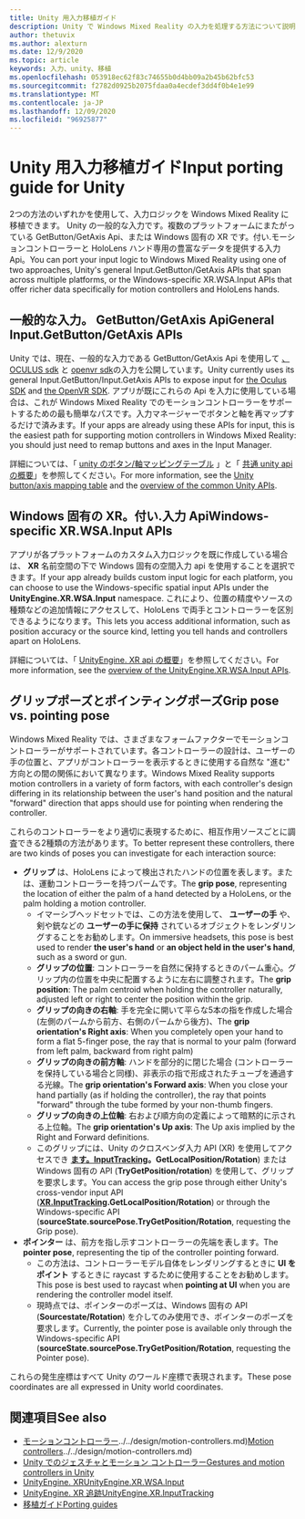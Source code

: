 ```yaml
---
title: Unity 用入力移植ガイド
description: Unity で Windows Mixed Reality の入力を処理する方法について説明します。
author: thetuvix
ms.author: alexturn
ms.date: 12/9/2020
ms.topic: article
keywords: 入力、unity、移植
ms.openlocfilehash: 053918ec62f83c74655b0d4bb09a2b45b62bfc53
ms.sourcegitcommit: f2782d0925b2075fdaa0a4ecdef3dd4f0b4e1e99
ms.translationtype: MT
ms.contentlocale: ja-JP
ms.lasthandoff: 12/09/2020
ms.locfileid: "96925877"
---
```

# <a name="input-porting-guide-for-unity"></a><span data-ttu-id="85af4-104">Unity 用入力移植ガイド</span><span class="sxs-lookup"><span data-stu-id="85af4-104">Input porting guide for Unity</span></span>

<span data-ttu-id="85af4-105">2つの方法のいずれかを使用して、入力ロジックを Windows Mixed Reality に移植できます。 Unity の一般的な入力です。複数のプラットフォームにまたがっている GetButton/GetAxis Api、または Windows 固有の XR です。付い.モーションコントローラーと HoloLens ハンド専用の豊富なデータを提供する入力 Api。</span><span class="sxs-lookup"><span data-stu-id="85af4-105">You can port your input logic to Windows Mixed Reality using one of two approaches, Unity's general Input.GetButton/GetAxis APIs that span across multiple platforms, or the Windows-specific XR.WSA.Input APIs that offer richer data specifically for motion controllers and HoloLens hands.</span></span>

## <a name="general-inputgetbuttongetaxis-apis"></a><span data-ttu-id="85af4-106">一般的な入力。 GetButton/GetAxis Api</span><span class="sxs-lookup"><span data-stu-id="85af4-106">General Input.GetButton/GetAxis APIs</span></span>

<span data-ttu-id="85af4-107">Unity では、現在、一般的な入力である GetButton/GetAxis Api を使用して [、OCULUS sdk](https://docs.unity3d.com/Manual/OculusControllers.html) と [openvr sdk](https://docs.unity3d.com/Manual/OpenVRControllers.html)の入力を公開しています。</span><span class="sxs-lookup"><span data-stu-id="85af4-107">Unity currently uses its general Input.GetButton/Input.GetAxis APIs to expose input for [the Oculus SDK](https://docs.unity3d.com/Manual/OculusControllers.html) and [the OpenVR SDK](https://docs.unity3d.com/Manual/OpenVRControllers.html).</span></span> <span data-ttu-id="85af4-108">アプリが既にこれらの Api を入力に使用している場合は、これが Windows Mixed Reality でのモーションコントローラーをサポートするための最も簡単なパスです。入力マネージャーでボタンと軸を再マップするだけで済みます。</span><span class="sxs-lookup"><span data-stu-id="85af4-108">If your apps are already using these APIs for input, this is the easiest path for supporting motion controllers in Windows Mixed Reality: you should just need to remap buttons and axes in the Input Manager.</span></span>

<span data-ttu-id="85af4-109">詳細については、「 [unity のボタン/軸マッピングテーブル](../unity/gestures-and-motion-controllers-in-unity.md#unity-buttonaxis-mapping-table) 」と「 [共通 unity api の概要](../unity/gestures-and-motion-controllers-in-unity.md#common-unity-apis-inputgetbuttongetaxis)」を参照してください。</span><span class="sxs-lookup"><span data-stu-id="85af4-109">For more information, see the [Unity button/axis mapping table](../unity/gestures-and-motion-controllers-in-unity.md#unity-buttonaxis-mapping-table) and the [overview of the common Unity APIs](../unity/gestures-and-motion-controllers-in-unity.md#common-unity-apis-inputgetbuttongetaxis).</span></span>

## <a name="windows-specific-xrwsainput-apis"></a><span data-ttu-id="85af4-110">Windows 固有の XR。付い.入力 Api</span><span class="sxs-lookup"><span data-stu-id="85af4-110">Windows-specific XR.WSA.Input APIs</span></span>

<span data-ttu-id="85af4-111">アプリが各プラットフォームのカスタム入力ロジックを既に作成している場合は、 **XR** 名前空間の下で Windows 固有の空間入力 api を使用することを選択できます。</span><span class="sxs-lookup"><span data-stu-id="85af4-111">If your app already builds custom input logic for each platform, you can choose to use the Windows-specific spatial input APIs under the **UnityEngine.XR.WSA.Input** namespace.</span></span> <span data-ttu-id="85af4-112">これにより、位置の精度やソースの種類などの追加情報にアクセスして、HoloLens で両手とコントローラーを区別できるようになります。</span><span class="sxs-lookup"><span data-stu-id="85af4-112">This lets you access additional information, such as position accuracy or the source kind, letting you tell hands and controllers apart on HoloLens.</span></span>

<span data-ttu-id="85af4-113">詳細については、「 [UnityEngine. XR api の概要](../unity/gestures-and-motion-controllers-in-unity.md#windows-specific-apis-xrwsainput)」を参照してください。</span><span class="sxs-lookup"><span data-stu-id="85af4-113">For more information, see the [overview of the UnityEngine.XR.WSA.Input APIs](../unity/gestures-and-motion-controllers-in-unity.md#windows-specific-apis-xrwsainput).</span></span>

## <a name="grip-pose-vs-pointing-pose"></a><span data-ttu-id="85af4-114">グリップポーズとポインティングポーズ</span><span class="sxs-lookup"><span data-stu-id="85af4-114">Grip pose vs. pointing pose</span></span>

<span data-ttu-id="85af4-115">Windows Mixed Reality では、さまざまなフォームファクターでモーションコントローラーがサポートされています。各コントローラーの設計は、ユーザーの手の位置と、アプリがコントローラーを表示するときに使用する自然な "進む" 方向との間の関係において異なります。</span><span class="sxs-lookup"><span data-stu-id="85af4-115">Windows Mixed Reality supports motion controllers in a variety of form factors, with each controller's design differing in its relationship between the user's hand position and the natural "forward" direction that apps should use for pointing when rendering the controller.</span></span>

<span data-ttu-id="85af4-116">これらのコントローラーをより適切に表現するために、相互作用ソースごとに調査できる2種類の方法があります。</span><span class="sxs-lookup"><span data-stu-id="85af4-116">To better represent these controllers, there are two kinds of poses you can investigate for each interaction source:</span></span>

* <span data-ttu-id="85af4-117">**グリップ** は、HoloLens によって検出されたハンドの位置を表します。または、運動コントローラーを持つパームです。</span><span class="sxs-lookup"><span data-stu-id="85af4-117">The **grip pose**, representing the location of either the palm of a hand detected by a HoloLens, or the palm holding a motion controller.</span></span>
    * <span data-ttu-id="85af4-118">イマーシブヘッドセットでは、この方法を使用して、 **ユーザーの手** や、剣や銃などの **ユーザーの手に保持** されているオブジェクトをレンダリングすることをお勧めします。</span><span class="sxs-lookup"><span data-stu-id="85af4-118">On immersive headsets, this pose is best used to render **the user's hand** or **an object held in the user's hand**, such as a sword or gun.</span></span>
    * <span data-ttu-id="85af4-119">**グリップの位置**: コントローラーを自然に保持するときのパーム重心。グリップ内の位置を中央に配置するように左右に調整されます。</span><span class="sxs-lookup"><span data-stu-id="85af4-119">The **grip position**: The palm centroid when holding the controller naturally, adjusted left or right to center the position within the grip.</span></span>
    * <span data-ttu-id="85af4-120">**グリップの向きの右軸**: 手を完全に開いて平らな5本の指を作成した場合 (左側のパームから前方、右側のパームから後方)、</span><span class="sxs-lookup"><span data-stu-id="85af4-120">The **grip orientation's Right axis**: When you completely open your hand to form a flat 5-finger pose, the ray that is normal to your palm (forward from left palm, backward from right palm)</span></span>
    * <span data-ttu-id="85af4-121">**グリップの向きの前方軸**: ハンドを部分的に閉じた場合 (コントローラーを保持している場合と同様)、非表示の指で形成されたチューブを通過する光線。</span><span class="sxs-lookup"><span data-stu-id="85af4-121">The **grip orientation's Forward axis**: When you close your hand partially (as if holding the controller), the ray that points "forward" through the tube formed by your non-thumb fingers.</span></span>
    * <span data-ttu-id="85af4-122">**グリップの向きの上位軸**: 右および順方向の定義によって暗黙的に示される上位軸。</span><span class="sxs-lookup"><span data-stu-id="85af4-122">The **grip orientation's Up axis**: The Up axis implied by the Right and Forward definitions.</span></span>
    * <span data-ttu-id="85af4-123">このグリップには、Unity のクロスベンダ入力 API (XR) を使用してアクセスでき **[ます。InputTracking](https://docs.unity3d.com/ScriptReference/XR.InputTracking.html)。GetLocalPosition/Rotation**) または Windows 固有の API (**TryGetPosition/rotation**) を使用して、グリップを要求します。</span><span class="sxs-lookup"><span data-stu-id="85af4-123">You can access the grip pose through either Unity's cross-vendor input API (**[XR.InputTracking](https://docs.unity3d.com/ScriptReference/XR.InputTracking.html).GetLocalPosition/Rotation**) or through the Windows-specific API (**sourceState.sourcePose.TryGetPosition/Rotation**, requesting the Grip pose).</span></span>
* <span data-ttu-id="85af4-124">**ポインター** は、前方を指し示すコントローラーの先端を表します。</span><span class="sxs-lookup"><span data-stu-id="85af4-124">The **pointer pose**, representing the tip of the controller pointing forward.</span></span>
    * <span data-ttu-id="85af4-125">この方法は、コントローラーモデル自体をレンダリングするときに **UI をポイント** するときに raycast するために使用することをお勧めします。</span><span class="sxs-lookup"><span data-stu-id="85af4-125">This pose is best used to raycast when **pointing at UI** when you are rendering the controller model itself.</span></span>
    * <span data-ttu-id="85af4-126">現時点では、ポインターのポーズは、Windows 固有の API (**Sourcestate/Rotation**) を介してのみ使用でき、ポインターのポーズを要求します。</span><span class="sxs-lookup"><span data-stu-id="85af4-126">Currently, the pointer pose is available only through the Windows-specific API (**sourceState.sourcePose.TryGetPosition/Rotation**, requesting the Pointer pose).</span></span>

<span data-ttu-id="85af4-127">これらの発生座標はすべて Unity のワールド座標で表現されます。</span><span class="sxs-lookup"><span data-stu-id="85af4-127">These pose coordinates are all expressed in Unity world coordinates.</span></span>

## <a name="see-also"></a><span data-ttu-id="85af4-128">関連項目</span><span class="sxs-lookup"><span data-stu-id="85af4-128">See also</span></span>
* <span data-ttu-id="85af4-129">[モーションコントローラー]()../../design/motion-controllers.md)</span><span class="sxs-lookup"><span data-stu-id="85af4-129">[Motion controllers]()../../design/motion-controllers.md)</span></span>
* [<span data-ttu-id="85af4-130">Unity でのジェスチャとモーション コントローラー</span><span class="sxs-lookup"><span data-stu-id="85af4-130">Gestures and motion controllers in Unity</span></span>](../unity/gestures-and-motion-controllers-in-unity.md)
* [<span data-ttu-id="85af4-131">UnityEngine. XR</span><span class="sxs-lookup"><span data-stu-id="85af4-131">UnityEngine.XR.WSA.Input</span></span>](https://docs.unity3d.com/ScriptReference/XR.WSA.Input.InteractionManager.html)
* [<span data-ttu-id="85af4-132">UnityEngine. XR 追跡</span><span class="sxs-lookup"><span data-stu-id="85af4-132">UnityEngine.XR.InputTracking</span></span>](https://docs.unity3d.com/ScriptReference/XR.InputTracking.html)
* [<span data-ttu-id="85af4-133">移植ガイド</span><span class="sxs-lookup"><span data-stu-id="85af4-133">Porting guides</span></span>](porting-guides.md)
